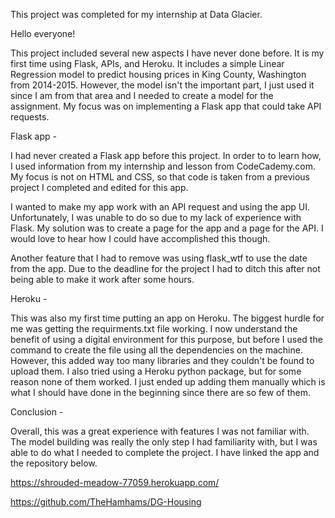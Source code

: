 This project was completed for my internship at Data Glacier.

Hello everyone!

This project included several new aspects I have never done before. It is my first time using Flask, APIs, and Heroku. It includes a simple Linear Regression model to predict housing prices in King County, Washington from 2014-2015. However, the model isn't the important part, I just used it since I am from that area and I needed to create a model for the assignment. My focus was on implementing a Flask app that could take API requests.

Flask app -

I had never created a Flask app before this project. In order to to learn how, I used information from my internship and lesson from CodeCademy.com. My focus is not on HTML and CSS, so that code is taken from a previous project I completed and edited for this app.

I wanted to make my app work with an API request and using the app UI. Unfortunately, I was unable to do so due to my lack of experience with Flask. My solution was to create a page for the app and a page for the API. I would love to hear how I could have accomplished this though.

Another feature that I had to remove was using flask_wtf to use the date from the app. Due to the deadline for the project I had to ditch this after not being able to make it work after some hours.

Heroku -

This was also my first time putting an app on Heroku. The biggest hurdle for me was getting the requirments.txt file working. I now understand the benefit of using a digital environment for this purpose, but before I used the command to create the file using all the dependencies on the machine. However, this added way too many libraries and they couldn't be found to upload them. I also tried using a Heroku python package, but for some reason none of them worked. I just ended up adding them manually which is what I should have done in the beginning since there are so few of them.

Conclusion -

Overall, this was a great experience with features I was not familiar with. The model building was really the only step I had familiarity with, but I was able to do what I needed to complete the project. I have linked the app and the repository below.

https://shrouded-meadow-77059.herokuapp.com/

https://github.com/TheHamhams/DG-Housing 